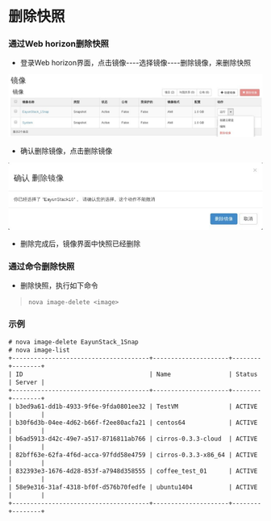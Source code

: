 # 删除快照

### 通过Web horizon删除快照

* 登录Web horizon界面，点击镜像----选择镜像----删除镜像，来删除快照

![Snapshot_Delete](../Picture/snapshot_delete1.jpg)

* 确认删除镜像，点击删除镜像

![Snapshot_Delete](../Picture/snapshot_delete2.jpg)


* 删除完成后，镜像界面中快照已经删除

### 通过命令删除快照

* 删除快照，执行如下命令

> ```nova image-delete <image>```

### 示例

```
# nova image-delete EayunStack_1Snap
# nova image-list
+--------------------------------------+---------------------+--------+--------+
| ID                                   | Name                | Status | Server |
+--------------------------------------+---------------------+--------+--------+
| b3ed9a61-dd1b-4933-9f6e-9fda0801ee32 | TestVM              | ACTIVE |        |
| b30f6d3b-04ee-4d62-b66f-f2ee80acfa21 | centos64            | ACTIVE |        |
| b6ad5913-d42c-49e7-a517-8716811ab766 | cirros-0.3.3-cloud  | ACTIVE |        |
| 82bff63e-62fa-4f6d-acca-97fdd58e4759 | cirros-0.3.3-x86_64 | ACTIVE |        |
| 832393e3-1676-4d28-853f-a7948d358555 | coffee_test_01      | ACTIVE |        |
| 58e9e316-31af-4318-bf0f-d576b70fedfe | ubuntu1404          | ACTIVE |        |
+--------------------------------------+---------------------+--------+--------+

```


